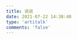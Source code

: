 ```yaml
---
title: 说说
date: 2021-07-22 14:38:40
type: 'artitalk'
comments: 'false'
---
```

<!-- 引用 artitalk -->
<script type="text/javascript" src="https://unpkg.com/artitalk"></script>
<!-- 存放说说的容器 -->
<div id="artitalk_main"></div>
<script>
new Artitalk({
    appId: 'sxM27aiIaPbf7Lr70hQm6xaq-MdYXbMMI', // Your LeanCloud appId
    appKey: 'lBxwLUbQjn1o42hQoWl6tTDM', // Your LeanCloud appKey
    pageSize: 15
})
</script>